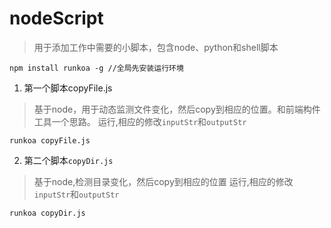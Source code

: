 # nodeScript
>用于添加工作中需要的小脚本，包含node、python和shell脚本
```
npm install runkoa -g //全局先安装运行环境
```


1. 第一个脚本copyFile.js
>基于node，用于动态监测文件变化，然后copy到相应的位置。和前端构件工具一个思路。
运行,相应的修改`inputStr`和`outputStr`
```
runkoa copyFile.js 
```


2. 第二个脚本`copyDir.js`
>基于node,检测目录变化，然后copy到相应的位置
运行,相应的修改`inputStr`和`outputStr`
```
runkoa copyDir.js 
```

